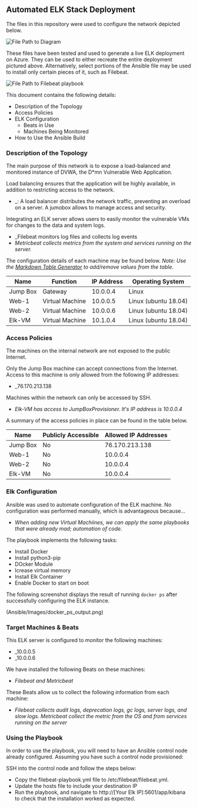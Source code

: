 ## Automated ELK Stack Deployment

The files in this repository were used to configure the network depicted below.

![File Path to Diagram](Azure-Project/Diagram/Diagram.png)

These files have been tested and used to generate a live ELK deployment on Azure. They can be used to either recreate the entire deployment pictured above. Alternatively, select portions of the Ansible file may be used to install only certain pieces of it, such as Filebeat.

  ![File Path to Filebeat playbook](Azure-Project/Ansible/Filebeat/filebeat-playbook.yml)

This document contains the following details:
- Description of the Topology
- Access Policies
- ELK Configuration
  - Beats in Use
  - Machines Being Monitored
- How to Use the Ansible Build


### Description of the Topology

The main purpose of this network is to expose a load-balanced and monitored instance of DVWA, the D*mn Vulnerable Web Application.

Load balancing ensures that the application will be highly available, in addition to restricting access to the network.
- _: A load balancer distributes the network traffic, preventing an overload on a server. A jumobox allows to manage access and security.

Integrating an ELK server allows users to easily monitor the vulnerable VMs for changes to the data and system logs.
- _Filebeat monitors log files and collects log events
- _Metricbeat collects metrics from the system and services running on the server._

The configuration details of each machine may be found below.
_Note: Use the [Markdown Table Generator](http://www.tablesgenerator.com/markdown_tables) to add/remove values from the table_.

| Name     | Function        | IP Address | Operating System     |
|----------|-----------------|------------|----------------------|
| Jump Box | Gateway         | 10.0.0.4   | Linux                |
| Web-1    | Virtual Machine | 10.0.0.5   | Linux (ubuntu 18.04) |
| Web-2    | Virtual Machine | 10.0.0.6   | Linux (ubuntu 18.04) |
| Elk-VM   | Virtual Machine | 10.1.0.4   | Linux (ubuntu 18.04) |

### Access Policies

The machines on the internal network are not exposed to the public Internet. 

Only the Jump Box machine can accept connections from the Internet. Access to this machine is only allowed from the following IP addresses:
- _76.170.213.138

Machines within the network can only be accessed by SSH.
- _Elk-VM has access to JumpBoxProvisioner. It's IP address is 10.0.0.4_

A summary of the access policies in place can be found in the table below.

| Name     | Publicly Accessible | Allowed IP Addresses |
|----------|---------------------|----------------------|
| Jump Box | No                  | 76.170.213.138       |
| Web-1    | No                  | 10.0.0.4             |
| Web-2    | No                  | 10.0.0.4             |
| Elk-VM   | No                  | 10.0.0.4             |

### Elk Configuration

Ansible was used to automate configuration of the ELK machine. No configuration was performed manually, which is advantageous because...
- _When adding new Virtual Machiines, we can apply the same playbooks that were already mad; automation of code._

The playbook implements the following tasks:
- Install Docker
- Install python3-pip
- DOcker Module
- Icrease virtual memory
- Install Elk Container
- Enable Docker to start on boot

The following screenshot displays the result of running `docker ps` after successfully configuring the ELK instance.

(Ansible/Images/docker_ps_output.png)

### Target Machines & Beats
This ELK server is configured to monitor the following machines:
- _10.0.0.5
- _10.0.0.6

We have installed the following Beats on these machines:
- _Filebeat and Metricbeat_

These Beats allow us to collect the following information from each machine:
- _Filebeat collects audit logs, deprecation logs, gc logs, server logs, and slow logs.
   Metricbeat collect the metric from the OS and from services running on the server_

### Using the Playbook
In order to use the playbook, you will need to have an Ansible control node already configured. Assuming you have such a control node provisioned: 

SSH into the control node and follow the steps below:
- Copy the filebeat-playbook.yml file to /etc/filebeat/filebeat.yml.
- Update the hosts file to include your destination IP
- Run the playbook, and navigate to http://[Your Elk IP]:5601/app/kibana to check that the installation worked as expected.